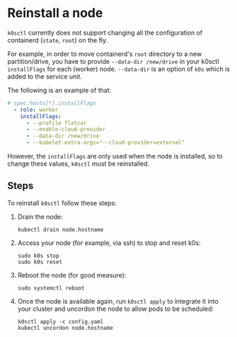 # Reinstall a node

`k0sctl` currently does not support changing all the configuration of containerd (`state`, `root`) on the fly.

For example, in order to move containerd's `root` directory to a new partition/drive, you have to provide `--data-dir /new/drive` in your k0sctl `installFlags` for each (worker) node. `--data-dir` is an option of `k0s` which is added to the service unit.

The following is an example of that:

```yaml
# spec.hosts[*].installFlags
  - role: worker
    installFlags:
      - --profile flatcar
      - --enable-cloud-provider
      - --data-dir /new/drive
      - --kubelet-extra-args="--cloud-provider=external"
```

However, the `installFlags` are only used when the node is installed, so to change these values, `k0sctl` must be reinstalled.

## Steps

To reinstall `k0sctl` follow these steps:

1. Drain the node:

   ```shell
   kubectl drain node.hostname
   ```

2. Access your node (for example, via ssh) to stop and reset k0s:

   ```shell
   sudo k0s stop
   sudo k0s reset
   ```

3. Reboot the node (for good measure):

   ```shell
   sudo systemctl reboot
   ```

4. Once the node is available again, run `k0sctl apply` to integrate it into your cluster and uncordon the node to allow pods to be scheduled:

   ```shell
   k0sctl apply -c config.yaml
   kubectl uncordon node.hostname
   ```
